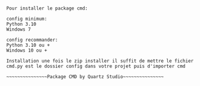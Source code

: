 ~~~~~~~~~~~~~~~CMD bêta 0.1~~~~~~~~~~~~~~~


Pour installer le package cmd:

config minimum:
Python 3.10
Windows 7

config recommander:
Python 3.10 ou +
Windows 10 ou +

Installation une fois le zip installer il suffit de mettre le fichier cmd.py est le dossier config dans votre projet puis d'importer cmd

~~~~~~~~~~~~~~~Package CMD by Quartz Studio~~~~~~~~~~~~~~~
